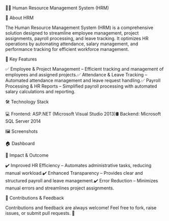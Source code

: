 👨‍💼 Human Resource Management System (HRM)

📌 About HRM

The Human Resource Management System (HRM) is a comprehensive solution designed to streamline employee management, project assignments, payroll processing, and leave tracking. It optimizes HR operations by automating attendance, salary management, and performance tracking for efficient workforce management.

🚀 Key Features

✅ Employee & Project Management – Efficient tracking and management of employees and assigned projects.✅ Attendance & Leave Tracking – Automated attendance management and leave request handling.✅ Payroll Processing & HR Reports – Simplified payroll processing with automated salary calculations and reporting.

🛠️ Technology Stack

💻 Frontend: ASP.NET (Microsoft Visual Studio 2013)🛢 Backend: Microsoft SQL Server 2014

🖼️ Screenshots

🏠 Dashboard



🎯 Impact & Outcome

✔️ Improved HR Efficiency – Automates administrative tasks, reducing manual workload.✔️ Enhanced Transparency – Provides clear and structured payroll and leave management.✔️ Error Reduction – Minimizes manual errors and streamlines project assignments.

🎉 Contributions & Feedback

Contributions and feedback are always welcome! Feel free to fork, raise issues, or submit pull requests. 🚀

